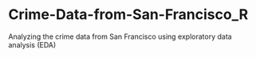 # Crime-Data-from-San-Francisco_R
Analyzing the crime data from San Francisco using exploratory data analysis (EDA)
